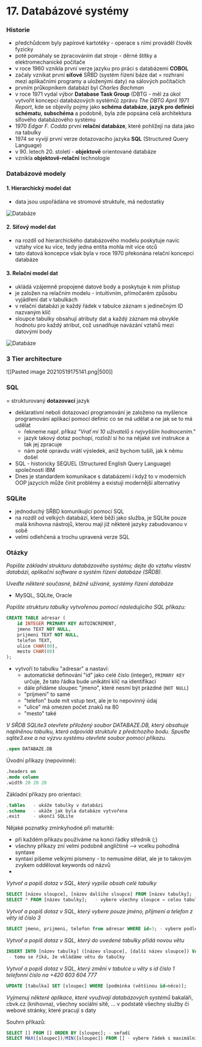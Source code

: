 # 17. Databázové systémy

### Historie
- předchůdcem byly papírové kartotéky - operace s nimi prováděl člověk fyzicky
- poté pomáhaly se zpracováním dat stroje - děrné štítky a elektromechanické počítače
- v roce 1960 vznikla první verze jazyku pro práci s databázemi **COBOL**
- začaly vznikat první **síťové** SŘBD (systém řízení báze dat = rozhraní mezi aplikačními programy a uloženými daty) na sálových počítačích
- prvním průkopníkem databází byl *Charles Bachman*
- v roce 1971 vydal výbor **Database Task Group** (DBTG - měl za úkol vytvořit koncepci databázových systémů) zprávu *The DBTG April 1971 Report*, kde se objevily pojmy jako **schéma databáze**, **jazyk pro definici schématu**, **subschéma** a podobně, byla zde popsána celá architektura síťového databázového systému
- 1970 *Edgar F. Codda* první **relační databáze**, které pohlížejí na data jako na tabulky
- 1974 se vyvíjí první verze dotazovacího jazyka **SQL** (Structured Query Language)
- v 90. letech 20. století - **objektově** orientované databáze
- vznikla **objektově-relační** technologie

### Databázové modely

#### 1. Hierarchický model dat
- data jsou uspořádána ve stromové struktuře, má nedostatky

![Databáze](https://lh3.googleusercontent.com/proxy/qZRBZaYhxyW6dfsk_Bz0XfYxuQy-_vKykx8Z2PxH8T19bL9uXMuxrlzDA0Z0C-iWAkkIHZzEsvTwXXMWOOpLFtWdRgcgmg)
 
 #### 2. Síťový model dat
- na rozdíl od hierarchického databázového modelu poskytuje navíc vztahy více ku více, tedy jedna entita mohla mít více otců
- tato datová koncepce však byla v roce 1970 překonána relační koncepcí databáze

#### 3. Relační model dat
- ukládá vzájemně propojené datové body a poskytuje k nim přístup
- je založen na relačním modelu - intuitivním, přímočarém způsobu vyjádření dat v tabulkách
- v relační databázi je každý řádek v tabulce záznam s jedinečným ID nazvaným klíč
- sloupce tabulky obsahují atributy dat a každý záznam má obvykle hodnotu pro každý atribut, což usnadňuje navázání vztahů mezi datovými body

![Databáze](https://lh3.googleusercontent.com/proxy/WRmr3chFNFvRXZR5MDzG59F8zGjdb0LB7AZRTzNisw-WuabhEg25XwEFwGb4bqs2pL1xQVbCCBKRM70dnOuncNrD52t_tA)

### 3 Tier architecture

![[Pasted image 20210519175141.png|500]]

### SQL

= strukturovaný **dotazovací** jazyk
- deklarativní neboli dotazovací programování je založeno na myšlence programování aplikací pomocí definic co se má udělat a ne jak se to má udělat
	- řekneme např. příkaz *"Vrať mi 10 uživatelů s nejvyšším hodnocením."*
	- jazyk takový dotaz pochopí, rozloží si ho na nějaké své instrukce a tak jej zpracuje
	- nám poté opravdu vrátí výsledek, aniž bychom tušili, jak k němu došel
- SQL - historicky SEQUEL (Structured English Query Language) společnosti IBM
- Dnes je standardem komunikace s databázemi i když to v moderních OOP jazycích může činit problémy a existují modernější alternativy

### SQLite

- jednoduchý SŘBD komunikující pomocí SQL
- na rozdíl od velkých databází, které běží jako služba, je SQLite pouze malá knihovna nástrojů, kterou mají již některé jazyky zabudovanou v sobě
- velmi odlehčená a trochu upravená verze SQL

### Otázky

*Popište základní strukturu databázového systému; dejte do vztahu vlastní databázi, aplikační software a systém řízení databáze (SŘDB).*

*Uveďte některé současné, běžně užívané, systémy řízení databáze*
- MySQL, SQLite, Oracle

*Popište strukturu tabulky vytvořenou pomocí následujícího SQL příkazu:*
```SQL
CREATE TABLE adresar (
	id INTEGER PRIMARY KEY AUTOINCREMENT,
	jmeno TEXT NOT NULL,
	prijmeni TEXT NOT NULL,
	telefon TEXT,
	ulice CHAR(80),
	mesto CHAR(80)
);
```
- vytvoří to tabulku "adresar" a nastaví:
	-  automatické definování "id" jako celé číslo (integer), `PRIMARY KEY` určuje, že tato řádka bude unikátní klíč na identifikaci
	-  dále přidáme sloupec "jmeno", které nesmí být prázdné (`NOT NULL`)
	-  "prijmeni" to samé
	-  "telefon" bude mít vstup text, ale je to nepovinný údaj
	-  "ulice" má omezen počet znaků na 80
	-  "mesto" také

*V SŘDB SQLite3 otevřete přiložený soubor *DATABAZE.DB*, který obsahuje naplněnou tabulku, která odpovídá struktuře z předchozího bodu.
Spusťte *sqlite3.exe* a na výzvu systému otevřete soubor pomocí příkazu.*
```SQL
.open DATABAZE.DB
```

Úvodní příkazy (nepovinné):
```SQL
.headers on  
.mode column  
.width 20 20 20
```

Základní příkazy pro orientaci:
```SQL
.tables   - ukáže tabulky v databázi
.schema   - ukáže jak byla databáze vytvořena
.exit     - ukončí SQLite
```

Nějaké poznatky zmínkyhodné při maturitě:
- při každém příkazu používáme na konci řádky středník (;)
- všechny příkazy zní velmi podobně angličtině --> vcelku pohodlná syntaxe
- syntaxi píšeme velkými písmeny - to nemusíme dělat, ale je to takovým zvykem oddělovat keywords od názvů
- 

*Vytvoř a popiš dotaz v SQL, který vypíše obsah celé tabulky*

```SQL
SELECT [název sloupce], [název dalšího sloupce] FROM [název tabulky];   - vybere (vypíše) dané sloupce z tabulky
SELECT * FROM [název tabulky];   - vybere všechny sloupce = celou tabulku (! používat pouze při orientaci v tabulkách, pan učitel to nemá moc rád)
```

*Vytvoř a popiš dotaz v SQL, který vybere pouze jméno, příjmení a telefon z věty id číslo 3*

 ```SQL
SELECT jmeno, prijmeni, telefon from adresar WHERE id=3; - vybere podle nějaké podmínky
 ```

*Vytvoř a popiš dotaz v SQL, který do uvedené tabulky přidá novou větu*
```SQL 
INSERT INTO [název tabulky] ([název sloupce], [další název sloupce]) VALUES ([první hodnota], [druhá hodnota]);
 - tomu se říká, že vkládáme větu do tabulky
```

*Vytvoř a popiš dotaz v SQL, který změní  v tabulce u věty s id číslo 1 telefonní číslo na +420 603 604 777*

```SQL
UPDATE [tabulka] SET [sloupec] WHERE [podmínka (většinou id=něco)];
```

*Vyjmenuj některé aplikace, které využívají databázových systémů*
bakaláři, cbvk.cz (knihovna), všechny sociální sítě, ... v podstatě všechny služby či webové stránky, které pracují s daty

Souhrn příkazů:
```SQL
SELECT [] FROM [] ORDER BY [sloupec]; - seřadí
SELECT MAX([sloupec])/MIN([sloupec]) FROM [] - vybere řádek s maximální/minimální hodnotou podle daného sloupce
```